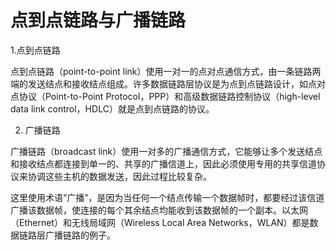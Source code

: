 # 点到点链路与广播链路

1.点到点链路

点到点链路（point-to-point link）使用一对一的点对点通信方式，由一条链路两端的发送结点和接收结点组成。许多数据链路层协议是为点到点链路设计，如点对点协议（Point-to-Point Protocol，PPP）和高级数据链路控制协议（high-level data link control，HDLC）就是点到点链路的协议。



2. 广播链路

广播链路（broadcast link）使用一对多的广播通信方式，它能够让多个发送结点和接收结点都连接到单一的、共享的广播信道上，因此必须使用专用的共享信道协议来协调这些主机的数据发送，因此过程比较复杂。

这里使用术语“广播”，是因为当任何一个结点传输一个数据帧时，都要经过该信道广播该数据帧，使连接的每个其余结点均能收到该数据帧的一个副本。以太网（Ethernet）和无线局域网（Wireless Local Area Networks，WLAN）都是数据链路层广播链路的例子。
